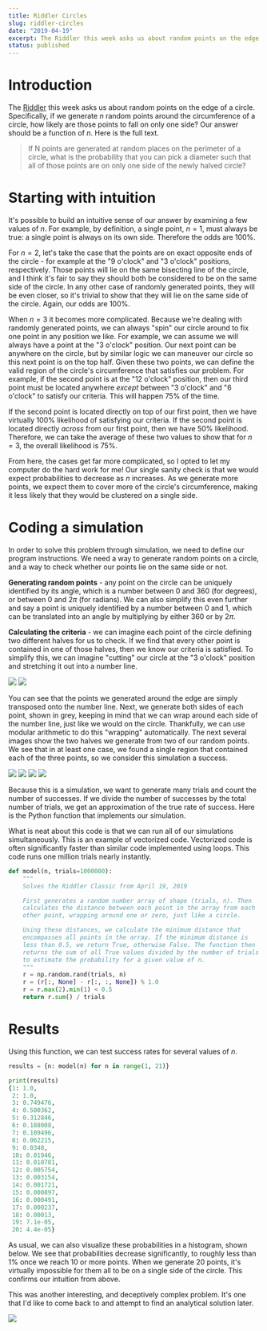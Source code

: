 ```yaml
---
title: Riddler Circles
slug: riddler-circles
date: "2019-04-19"
excerpt: The Riddler this week asks us about random points on the edge of a circle. Specifically, if we generate $n$ random points around the circumference of a circle, how likely are those points to fall on only one side?
status: published
---
```


# Introduction

The <a href="https://fivethirtyeight.com/features/what-comes-after-840-the-answer-may-surprise-you/">Riddler</a> this week asks us about random points on the edge of a circle. Specifically, if we generate $n$ random points around the circumference of a circle, how likely are those points to fall on only one side? Our answer should be a function of $n$. Here is the full text.

<blockquote>
If N points are generated at random places on the perimeter of a circle, what is the probability that you can pick a diameter such that all of those points are on only one side of the newly halved circle?
</blockquote>

# Starting with intuition

It's possible to build an intuitive sense of our answer by examining a few values of $n$. For example, by definition, a single point, $n=1$, must always be true: a single point is always on its own side. Therefore the odds are 100%.

For $n=2$, let's take the case that the points are on exact opposite ends of the circle - for example at the "9 o'clock" and "3 o'clock" positions, respectively. Those points will lie on the same bisecting line of the circle, and I think it's fair to say they should both be considered to be on the same side of the circle. In any other case of randomly generated points, they will be even closer, so it's trivial to show that they will lie on the same side of the circle. Again, our odds are 100%.

When $n=3$ it becomes more complicated. Because we're dealing with randomly generated points, we can always "spin" our circle around to fix one point in any position we like. For example, we can assume we will always have a point at the "3 o'clock" position. Our next point can be anywhere on the circle, but by similar logic we can maneuver our circle so this next point is on the top half. Given these two points, we can define the valid region of the circle's circumference that satisfies our problem. For example, if the second point is at the "12 o'clock" position, then our third point must be located anywhere _except_ between "3 o'clock" and "6 o'clock" to satisfy our criteria. This will happen 75% of the time.

If the second point is located directly on top of our first point, then we have virtually 100% likelihood of satisfying our criteria. If the second point is located directly _across_ from our first point, then we have 50% likelihood. Therefore, we can take the average of these two values to show that for $n=3$, the overall likelihood is 75%.

From here, the cases get far more complicated, so I opted to let my computer do the hard work for me! Our single sanity check is that we would expect probabilities to decrease as $n$ increases. As we generate more points, we expect them to cover more of the circle's circumference, making it less likely that they would be clustered on a single side.

# Coding a simulation

In order to solve this problem through simulation, we need to define our program instructions. We need a way to generate random points on a circle, and a way to check whether our points lie on the same side or not.

**Generating random points** - any point on the circle can be uniquely identified by its angle, which is a number between 0 and 360 (for degrees), or between 0 and $2\pi$ (for radians). We can also simplify this even further and say a point is uniquely identified by a number between 0 and 1, which can be translated into an angle by multiplying by either 360 or by $2\pi$.

**Calculating the criteria** - we can imagine each point of the circle defining two different halves for us to check. If we find that every other point is contained in one of those halves, then we know our criteria is satisfied. To simplify this, we can imagine "cutting" our circle at the "3 o'clock" position and stretching it out into a number line.

<img src="/img/riddler-circles1.png">
<img src="/img/riddler-circles2.png">

You can see that the points we generated around the edge are simply transposed onto the number line. Next, we generate both sides of each point, shown in grey, keeping in mind that we can wrap around each side of the number line, just like we would on the circle. Thankfully, we can use modular arithmetic to do this "wrapping" automatically. The next several images show the two halves we generate from two of our random points. We see that in at least one case, we found a single region that contained each of the three points, so we consider this simulation a success.

<img src="/img/riddler-circles3.png">
<img src="/img/riddler-circles4.png">
<img src="/img/riddler-circles5.png">
<img src="/img/riddler-circles6.png">

Because this is a simulation, we want to generate many trials and count the number of successes. If we divide the number of successes by the total number of trials, we get an approximation of the true rate of success. Here is the Python function that implements our simulation.

What is neat about this code is that we can run all of our simulations simultaneously. This is an example of vectorized code. Vectorized code is often significantly faster than similar code implemented using loops. This code runs one million trials nearly instantly.

```python
def model(n, trials=1000000):
    """
    Solves the Riddler Classic from April 19, 2019

    First generates a random number array of shape (trials, n). Then
    calculates the distance between each point in the array from each
    other point, wrapping around one or zero, just like a circle.

    Using these distances, we calculate the minimum distance that
    encompasses all points in the array. If the minimum distance is
    less than 0.5, we return True, otherwise False. The function then
    returns the sum of all True values divided by the number of trials
    to estimate the probability for a given value of n.
    """
    r = np.random.rand(trials, n)
    r = (r[:, None] - r[:, :, None]) % 1.0
    r = r.max(2).min(1) < 0.5
    return r.sum() / trials
```

# Results

Using this function, we can test success rates for several values of $n$.

```python
results = {n: model(n) for n in range(1, 21)}

print(results)
{1: 1.0,
 2: 1.0,
 3: 0.749476,
 4: 0.500362,
 5: 0.312846,
 6: 0.188008,
 7: 0.109496,
 8: 0.062215,
 9: 0.0348,
 10: 0.01946,
 11: 0.010781,
 12: 0.005754,
 13: 0.003154,
 14: 0.001721,
 15: 0.000897,
 16: 0.000491,
 17: 0.000237,
 18: 0.00013,
 19: 7.1e-05,
 20: 4.4e-05}
```

As usual, we can also visualize these probabilities in a histogram, shown below. We see that probabilities decrease significantly, to roughly less than 1% once we reach 10 or more points. When we generate 20 points, it's virtually impossible for them all to be on a single side of the circle. This confirms our intuition from above.

This was another interesting, and deceptively complex problem. It's one that I'd like to come back to and attempt to find an analytical solution later.

<img src="/img/riddler-circles7.png">
